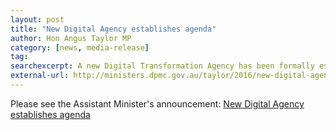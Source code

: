 ```yaml
---
layout: post
title: "New Digital Agency establishes agenda"
author: Hon Angus Taylor MP
category: [news, media-release]
tag:
searchexcerpt: A new Digital Transformation Agency has been formally established to guide, oversee and drive the Government’s ambitious digital and ICT agendas. This follows approval this week by the Governor General of the Agency’s establishment and remit.
external-url: http://ministers.dpmc.gov.au/taylor/2016/new-digital-agency-establishes-agenda
---
```


Please see the Assistant Minister's announcement: [New Digital Agency establishes agenda](http://ministers.dpmc.gov.au/taylor/2016/new-digital-agency-establishes-agenda)

